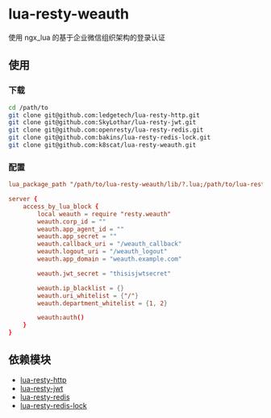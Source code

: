 # lua-resty-weauth

使用 ngx_lua 的基于企业微信组织架构的登录认证

## 使用

### 下载

```bash
cd /path/to
git clone git@github.com:ledgetech/lua-resty-http.git
git clone git@github.com:SkyLothar/lua-resty-jwt.git
git clone git@github.com:openresty/lua-resty-redis.git
git clone git@github.com:bakins/lua-resty-redis-lock.git
git clone git@github.com:k8scat/lua-resty-weauth.git
```

### 配置

```conf
lua_package_path "/path/to/lua-resty-weauth/lib/?.lua;/path/to/lua-resty-jwt/lib/?.lua;/path/to/lua-resty-http/lib/?.lua;/path/to/lua-resty-redis/lib/?.lua;/path/to/lua-resty-redis-lock/lib/?.lua;;";

server {
    access_by_lua_block {
        local weauth = require "resty.weauth"
        weauth.corp_id = ""
        weauth.app_agent_id = ""
        weauth.app_secret = ""
        weauth.callback_uri = "/weauth_callback"
        weauth.logout_uri = "/weauth_logout"
        weauth.app_domain = "weauth.example.com"

        weauth.jwt_secret = "thisisjwtsecret"

        weauth.ip_blacklist = {}
        weauth.uri_whitelist = {"/"}
        weauth.department_whitelist = {1, 2}

        weauth:auth()
    }
}
```

## 依赖模块

- [lua-resty-http](https://github.com/ledgetech/lua-resty-http)
- [lua-resty-jwt](https://github.com/SkyLothar/lua-resty-jwt)
- [lua-resty-redis](https://github.com/openresty/lua-resty-redis)
- [lua-resty-redis-lock](https://github.com/bakins/lua-resty-redis-lock)
